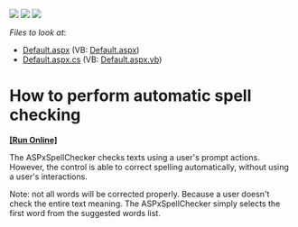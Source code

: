 <!-- default badges list -->
![](https://img.shields.io/endpoint?url=https://codecentral.devexpress.com/api/v1/VersionRange/128605927/10.1.4%2B)
[![](https://img.shields.io/badge/Open_in_DevExpress_Support_Center-FF7200?style=flat-square&logo=DevExpress&logoColor=white)](https://supportcenter.devexpress.com/ticket/details/E2286)
[![](https://img.shields.io/badge/📖_How_to_use_DevExpress_Examples-e9f6fc?style=flat-square)](https://docs.devexpress.com/GeneralInformation/403183)
<!-- default badges end -->
<!-- default file list -->
*Files to look at*:

* [Default.aspx](./CS/WebSite/Default.aspx) (VB: [Default.aspx](./VB/WebSite/Default.aspx))
* [Default.aspx.cs](./CS/WebSite/Default.aspx.cs) (VB: [Default.aspx.vb](./VB/WebSite/Default.aspx.vb))
<!-- default file list end -->
# How to perform automatic spell checking
<!-- run online -->
**[[Run Online]](https://codecentral.devexpress.com/e2286/)**
<!-- run online end -->


<p>The ASPxSpellChecker checks texts using a user's prompt actions. However, the control is able to correct spelling automatically, without using a user's interactions.</p><p>Note: not all words will be corrected properly. Because a user doesn't check the entire text meaning. The ASPxSpellChecker simply selects the first word from the suggested words list.</p>

<br/>


